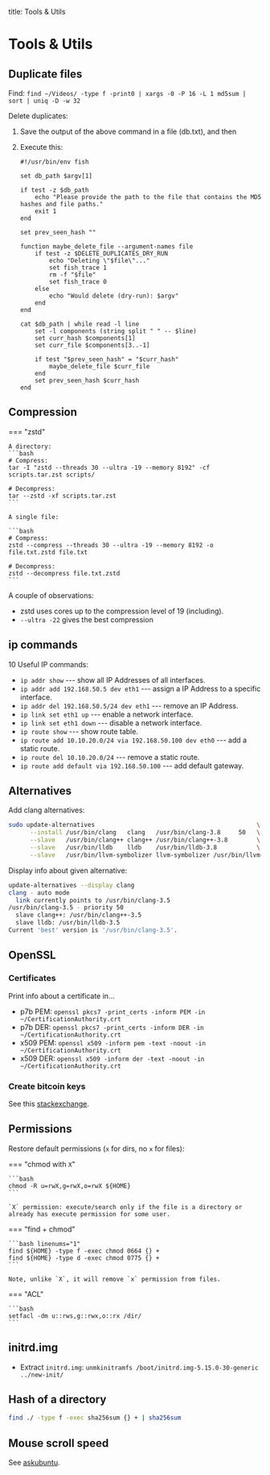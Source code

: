 title: Tools & Utils

# **Tools & Utils**

## **Duplicate files**

Find: `find ~/Videos/ -type f -print0 | xargs -0 -P 16 -L 1 md5sum | sort | uniq -D -w 32`


Delete duplicates:

1. Save the output of the above command in a file (db.txt), and then
2. Execute this:

    ```fish title="nano ~/remove-duplicates.fish"
    #!/usr/bin/env fish

    set db_path $argv[1]

    if test -z $db_path
        echo "Please provide the path to the file that contains the MD5 hashes and file paths."
        exit 1
    end

    set prev_seen_hash ""

    function maybe_delete_file --argument-names file
        if test -z $DELETE_DUPLICATES_DRY_RUN
            echo "Deleting \"$file\"..."
            set fish_trace 1
            rm -f "$file"
            set fish_trace 0
        else
            echo "Would delete (dry-run): $argv"
        end
    end

    cat $db_path | while read -l line
        set -l components (string split " " -- $line)
        set curr_hash $components[1]
        set curr_file $components[3..-1]

        if test "$prev_seen_hash" = "$curr_hash"
            maybe_delete_file $curr_file
        end
        set prev_seen_hash $curr_hash
    end
    ```


## **Compression**

=== "zstd"

    A directory:
    ```bash
    # Compress:
    tar -I "zstd --threads 30 --ultra -19 --memory 8192" -cf scripts.tar.zst scripts/

    # Decompress:
    tar --zstd -xf scripts.tar.zst
    ```

    A single file:

    ```bash
    # Compress:
    zstd --compress --threads 30 --ultra -19 --memory 8192 -o file.txt.zstd file.txt

    # Decompress:
    zstd --decompress file.txt.zstd
    ```

A couple of observations:

* zstd uses cores up to the compression level of 19 (including).
* `--ultra -22` gives the best compression


## **ip commands**

10 Useful IP commands:

* `ip addr show` --- show all IP Addresses of all interfaces.
* `ip addr add 192.168.50.5 dev eth1` --- assign a IP Address to a specific interface.
* `ip addr del 192.168.50.5/24 dev eth1` --- remove an IP Address.
* `ip link set eth1 up` --- enable a network interface.
* `ip link set eth1 down` --- disable a network interface.
* `ip route show` --- show route table.
* `ip route add 10.10.20.0/24 via 192.168.50.100 dev eth0` --- add a static route.
* `ip route del 10.10.20.0/24` --- remove a static route.
* `ip route add default via 192.168.50.100` --- add default gateway.




## **Alternatives**

Add clang alternatives:

```bash linenums="1"
sudo update-alternatives                                             \
      --install /usr/bin/clang   clang   /usr/bin/clang-3.8     50   \
      --slave   /usr/bin/clang++ clang++ /usr/bin/clang++-3.8        \
      --slave   /usr/bin/lldb    lldb    /usr/bin/lldb-3.8           \
      --slave   /usr/bin/llvm-symbolizer llvm-symbolizer /usr/bin/llvm-symbolizer-3.8
```

Display info about given alternative:

```bash linenums="1"
update-alternatives --display clang
clang - auto mode
  link currently points to /usr/bin/clang-3.5
/usr/bin/clang-3.5 - priority 50
  slave clang++: /usr/bin/clang++-3.5
  slave lldb: /usr/bin/lldb-3.5
Current 'best' version is '/usr/bin/clang-3.5'.
```



## **OpenSSL**

### Certificates

Print info about a certificate in...

* p7b PEM: `openssl pkcs7 -print_certs -inform PEM -in ~/CertificationAuthority.crt`
* p7b DER: `openssl pkcs7 -print_certs -inform DER -in ~/CertificationAuthority.crt`
* x509 PEM: `openssl x509 -inform pem -text -noout -in ~/CertificationAuthority.crt`
* x509 DER: `openssl x509 -inform der -text -noout -in ~/CertificationAuthority.crt`

### Create bitcoin keys

See this [stackexchange](https://bitcoin.stackexchange.com/questions/59644/how-do-these-openssl-commands-create-a-bitcoin-private-key-from-a-ecdsa-keypair).




## **Permissions**

Restore default permissions (`x` for dirs, no `x` for files):

=== "chmod with `X`"

    ```bash
    chmod -R u=rwX,g=rwX,o=rwX ${HOME}
    ```

    `X` permission: execute/search only if the file is a directory or already has execute permission for some user.

=== "find + chmod"

    ```bash linenums="1"
    find ${HOME} -type f -exec chmod 0664 {} +
    find ${HOME} -type d -exec chmod 0775 {} +
    ```

    Note, unlike `X`, it will remove `x` permission from files.

=== "ACL"

    ```bash
    setfacl -dm u::rws,g::rwx,o::rx /dir/
    ```



## **initrd.img**

* Extract `initrd.img`: `unmkinitramfs /boot/initrd.img-5.15.0-30-generic ../new-init/`






## **Hash of a directory**

```bash
find ./ -type f -exec sha256sum {} + | sha256sum
```


## **Mouse scroll speed**

See [askubuntu](https://askubuntu.com/questions/285689/increase-mouse-wheel-scroll-speed/621140#621140).
